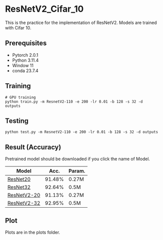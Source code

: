 # ResNetV2_Cifar_10

This is the practice for the implementation of ResNetV2.  Models are trained with Cifar 10.

## Prerequisites
- Pytorch 2.0.1
- Python 3.11.4
- Window 11
- conda 23.7.4

## Training
```
# GPU training
python train.py -m ResnetV2-110 -e 200 -lr 0.01 -b 128 -s 32 -d outputs
```

## Testing
```
python test.py -m ResnetV2-110 -e 200 -lr 0.01 -b 128 -s 32 -d outputs
```

## Result (Accuracy)

Pretrained model should be downloaded if you click the name of Model.

| Model             | Acc.        |Param.        |
| ----------------- | ----------- |----------|
| [ResNet20]()          | 91.48%     |    0.27M      |
| [ResNet32]()          | 92.64%      |     0.5M     |
| [ResNetV2-20]()         | 91.13%      |     0.27M   |
| [ResNetV2-32]()          | 92.95%      |   0.5M      |
 

## Plot
Plots are in the plots folder.
